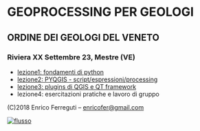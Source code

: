 # GEOPROCESSING PER GEOLOGI

## ORDINE DEI GEOLOGI DEL VENETO
### Riviera XX Settembre 23, Mestre (VE)

* [lezione1: fondamenti di python](https://enricofer.github.io/geoprocessing_x_geologi/20180309/workshop_1.htm)
* [lezione2: PYQGIS - script/espressioni/processing](https://enricofer.github.io/geoprocessing_x_geologi/20180317/workshop_2.htm)
* [lezione3: plugins di QGIS e QT framework](https://enricofer.github.io/geoprocessing_x_geologi/20180323/workshop_3.htm)
* lezione4: esercitazioni pratiche e lavoro di gruppo

(C)2018 Enrico Ferreguti – enricofer@gmail.com

[![flusso](https://i.creativecommons.org/l/by-sa/3.0/88x31.png)](https://creativecommons.org/licenses/by-sa/3.0/it/)
